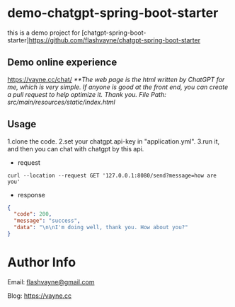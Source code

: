 # demo-chatgpt-spring-boot-starter

this is a demo project for [chatgpt-spring-boot-starter]https://github.com/flashvayne/chatgpt-spring-boot-starter

## Demo online experience
https://vayne.cc/chat/
<i>**The web page is the html written by ChatGPT for me, which is very simple. If anyone is good at the front end, you can create a pull request to help optimize it. Thank you.
File Path: src/main/resources/static/index.html</i>

## Usage
1.clone the code.
2.set your chatgpt.api-key in "application.yml".
3.run it, and then you can chat with chatgpt by this api.

+ request
```shell
curl --location --request GET '127.0.0.1:8080/send?message=how are you'
```

+ response
```json
{
  "code": 200,
  "message": "success",
  "data": "\n\nI'm doing well, thank you. How about you?"
}
```

# Author Info
Email: flashvayne@gmail.com

Blog: https://vayne.cc